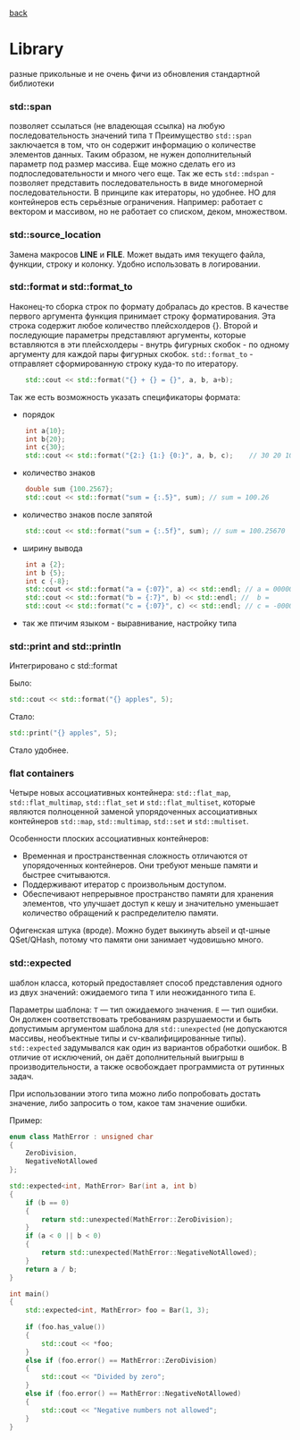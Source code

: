 [back](./lessons.md)

# Library
разные прикольные и не очень фичи из обновления стандартной библиотеки

### std::span

позволяет ссылаться (не владеющая ссылка) на любую последовательность значений типа `T`
Преимущество `std::span` заключается в том, что он содержит информацию о количестве элементов данных. Таким образом, не нужен дополнительный параметр под размер массива. Еще можно сделать его из подпоследовательности и много чего еще.
Так же есть `std::mdspan` - позволяет представить последовательность в виде многомерной последовательности.
В принципе как итераторы, но удобнее. 
НО для контейнеров есть серьёзные ограничения. Например: работает с вектором и массивом, но не работает со списком, деком, множеством.

### std::source_location

Замена макросов __LINE__ и __FILE__. Может выдать имя текущего файла, функции, строку и колонку. Удобно использовать в логировании.

### std::format и std::format_to

Наконец-то сборка строк по формату добралась до крестов. 
В качестве первого аргумента функция принимает строку форматирования. Эта строка содержит любое количество плейсхолдеров {}. Второй и последующие параметры представляют аргументы, которые вставляются в эти плейсхолдеры - внутрь фигурных скобок - по одному аргументу для каждой пары фигурных скобок.
`std::format_to` - отправляет сформированную строку куда-то по итератору.

```cpp
    std::cout << std::format("{} + {} = {}", a, b, a+b);
```
 
Так же есть возможность указать спецификаторы формата: 
- порядок
```cpp
    int a{10};
    int b{20};
    int c{30};
    std::cout << std::format("{2:} {1:} {0:}", a, b, c);    // 30 20 10
```

- количество знаков
```cpp
    double sum {100.2567}; 
    std::cout << std::format("sum = {:.5}", sum); // sum = 100.26
```

- количество знаков после запятой
```cpp
    std::cout << std::format("sum = {:.5f}", sum); // sum = 100.25670
```

- ширину вывода
```cpp
    int a {2}; 
    int b {5};
    int c {-8};
    std::cout << std::format("a = {:07}", a) << std::endl; // a = 0000002
    std::cout << std::format("b = {:7}", b) << std::endl; //  b =       5
    std::cout << std::format("c = {:07}", c) << std::endl; // c = -000008
```

- так же птичим языком - выравнивание, настройку типа

### std::print and std::println

Интегрировано с std::format

Было:
```cpp
std::cout << std::format("{} apples", 5);
```

Стало:
```cpp
std::print("{} apples", 5);
```

Стало удобнее.


### flat containers

Четыре новых ассоциативных контейнера: `std::flat_map`, `std::flat_multimap`, `std::flat_set` и `std::flat_multiset`, которые являются полноценной заменой упорядоченных ассоциативных контейнеров `std::map`, `std::multimap`, `std::set` и `std::multiset`. 

Особенности плоских ассоциативных контейнеров:
- Временная и пространственная сложность отличаются от упорядоченных контейнеров. Они требуют меньше памяти и быстрее считываются. 
- Поддерживают итератор с произвольным доступом. 
- Обеспечивают непрерывное пространство памяти для хранения элементов, что улучшает доступ к кешу и значительно уменьшает количество обращений к распределителю памяти. 

Офигенская штука (вроде). Можно будет выкинуть abseil и qt-шные QSet/QHash, потому что памяти они занимает чудовишьно много.


### std::expected

шаблон класса, который предоставляет способ представления одного из двух значений: ожидаемого типа `T` или неожиданного типа `E`. 

Параметры шаблона:
`T` — тип ожидаемого значения.
`E` — тип ошибки. Он должен соответствовать требованиям разрушаемости и быть допустимым аргументом шаблона для `std::unexpected` (не допускаются массивы, необъектные типы и cv-квалифицированные типы). 
`std::expected` задумывался как один из вариантов обработки ошибок. В отличие от исключений, он даёт дополнительный выигрыш в производительности, а также освобождает программиста от рутинных задач. 

При использовании этого типа можно либо попробовать достать значение, либо запросить о том, какое там значение ошибки. 

Пример:
```cpp
enum class MathError : unsigned char
{
    ZeroDivision,
    NegativeNotAllowed
};

std::expected<int, MathError> Bar(int a, int b)
{
    if (b == 0)
    {
        return std::unexpected(MathError::ZeroDivision);
    }
    if (a < 0 || b < 0)
    {
        return std::unexpected(MathError::NegativeNotAllowed);
    }
    return a / b;
}

int main()
{
    std::expected<int, MathError> foo = Bar(1, 3);
  
    if (foo.has_value())
    {
        std::cout << *foo;
    }
    else if (foo.error() == MathError::ZeroDivision)
    {
        std::cout << "Divided by zero";
    } 
    else if (foo.error() == MathError::NegativeNotAllowed)
    {
        std::cout << "Negative numbers not allowed";
    }
}
```

